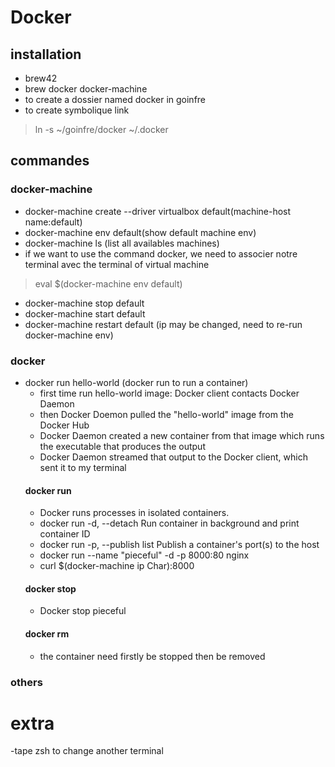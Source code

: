 # Docker
## installation
- brew42
- brew docker docker-machine
- to create a dossier named docker in goinfre
- to create symbolique link
> ln -s ~/goinfre/docker ~/.docker

## commandes
### docker-machine
- docker-machine create --driver virtualbox default(machine-host name:default)
- docker-machine env default(show default machine env)
- docker-machine ls (list all availables machines)
- if we want to use the command docker, we need to associer notre terminal avec the terminal of virtual machine
> eval $(docker-machine env default)
- docker-machine stop default
- docker-machine start default
- docker-machine restart default (ip may be changed, need to re-run docker-machine env)
### docker
- docker run hello-world (docker run to run a container)
  - first time run hello-world image: Docker client contacts Docker Daemon
  - then Docker Doemon pulled the "hello-world" image from  the Docker Hub
  - Docker Daemon created a new container from that image which runs the executable that produces the output
  - Docker Daemon streamed that output to the Docker client, which sent it to my terminal
  #### docker run
  - Docker runs processes in isolated containers. 
  - docker run -d, --detach                         Run container in background and print container ID
  - docker run -p, --publish list                   Publish a container's port(s) to the host
  - docker run --name "pieceful" -d -p 8000:80 nginx
  - curl $(docker-machine ip Char):8000
  #### docker stop
  - Docker stop pieceful
  #### docker rm
  - the container need firstly be stopped then be removed
### others





# extra
-tape zsh to change another terminal



